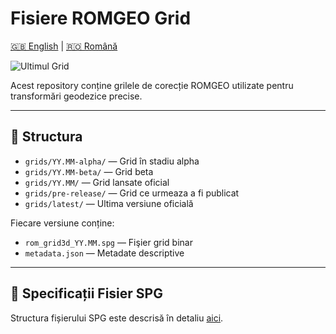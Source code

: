 # Fisiere ROMGEO Grid

[🇬🇧 English](README.md) | [🇷🇴 Română](README_ro.md)

![Ultimul Grid](https://img.shields.io/badge/Ultimul_Grid-4.08-blue)

Acest repository conține grilele de corecție ROMGEO utilizate pentru transformări geodezice precise.

---

## 📂 Structura
- `grids/YY.MM-alpha/` — Grid în stadiu alpha
- `grids/YY.MM-beta/` — Grid beta
- `grids/YY.MM/` — Grid lansate oficial
- `grids/pre-release/` — Grid ce urmeaza a fi publicat
- `grids/latest/` — Ultima versiune oficială

Fiecare versiune conține:
- `rom_grid3d_YY.MM.spg` — Fişier grid binar
- `metadata.json` — Metadate descriptive

---

## 📄 Specificații Fisier SPG

Structura fișierului SPG este descrisă în detaliu [aici](spg_file_specs_ro.md).
